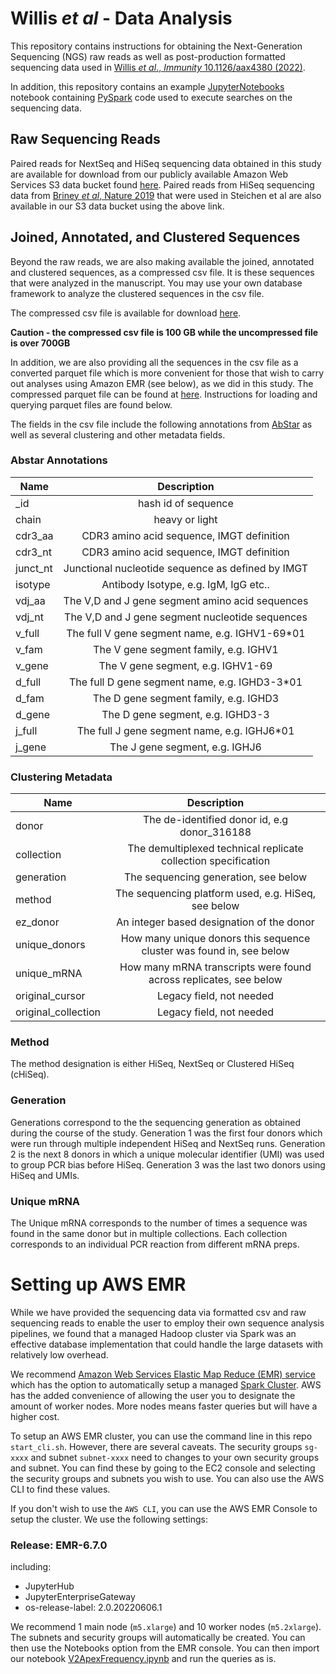 # Willis _et al_ - Data Analysis

This repository contains instructions for obtaining the Next-Generation Sequencing (NGS) raw reads as well as post-production formatted sequencing data used in [Willis _et al_., _Immunity_ 10.1126/aax4380 (2022)]().

In addition, this repository contains an example [JupyterNotebooks](https://zeppelin.apache.org/) notebook containing [PySpark](https://spark.apache.org/docs/0.9.0/python-programming-guide.html) code used to execute searches on the sequencing data.

## Raw Sequencing Reads

Paired reads for NextSeq and HiSeq sequencing data obtained in this study are available for download from our publicly available Amazon Web Services S3 data bucket found [here](https://steichenetalpublicdata.s3-us-west-2.amazonaws.com/raw_sequences/paired_reads.tgz). Paired reads from HiSeq sequencing data from [Briney _et al_, Nature 2019](https://www.ncbi.nlm.nih.gov/pubmed/30664748) that were used in Steichen et al are also available in our S3 data bucket using the above link.

## Joined, Annotated, and Clustered Sequences

Beyond the raw reads, we are also making available the joined, annotated and clustered sequences, as a compressed csv file. It is these sequences that were analyzed in the manuscript. You may use your own database framework to analyze the clustered sequences in the csv file.

The compressed csv file is available for download [here](https://steichenetalpublicdata.s3-us-west-2.amazonaws.com/analyzed_sequences/AllDataMerged.csv.gz).

**Caution - the compressed csv file is 100 GB while the uncompressed file is over 700GB**

In addition, we are also providing all the sequences in the csv file as a converted parquet file which is more convenient for those that wish to carry out analyses using Amazon EMR (see below), as we did in this study. The compressed parquet file can be found at [here](https://steichenetalpublicdata.s3-us-west-2.amazonaws.com/analyzed_sequences/parquet.gz). Instructions for loading and querying parquet files are found below.

The fields in the csv file include the following annotations from [AbStar](https://github.com/briney/abstar) as well as several clustering and other metadata fields.

### Abstar Annotations

| Name     |                    Description                    |
| -------- | :-----------------------------------------------: |
| \_id     |                hash id of sequence                |
| chain    |                  heavy or light                   |
| cdr3_aa  |     CDR3 amino acid sequence, IMGT definition     |
| cdr3_nt  |     CDR3 amino acid sequence, IMGT definition     |
| junct_nt | Junctional nucleotide sequence as defined by IMGT |
| isotype  |       Antibody Isotype, e.g. IgM, IgG etc..       |
| vdj_aa   |  The V,D and J gene segment amino acid sequences  |
| vdj_nt   |  The V,D and J gene segment nucleotide sequences  |
| v_full   |  The full V gene segment name, e.g. IGHV1-69\*01  |
| v_fam    |       The V gene segment family, e.g. IGHV1       |
| v_gene   |         The V gene segment, e.g. IGHV1-69         |
| d_full   |  The full D gene segment name, e.g. IGHD3-3\*01   |
| d_fam    |       The D gene segment family, e.g. IGHD3       |
| d_gene   |         The D gene segment, e.g. IGHD3-3          |
| j_full   |   The full J gene segment name, e.g. IGHJ6\*01    |
| j_gene   |          The J gene segment, e.g. IGHJ6           |

### Clustering Metadata

| Name                |                             Description                              |
| ------------------- | :------------------------------------------------------------------: |
| donor               |             The de-identified donor id, e.g donor_316188             |
| collection          |    The demultiplexed technical replicate collection specification    |
| generation          |                 The sequencing generation, see below                 |
| method              |         The sequencing platform used, e.g. HiSeq, see below          |
| ez_donor            |              An integer based designation of the donor               |
| unique_donors       | How many unique donors this sequence cluster was found in, see below |
| unique_mRNA         |  How many mRNA transcripts were found across replicates, see below   |
| original_cursor     |                       Legacy field, not needed                       |
| original_collection |                       Legacy field, not needed                       |

### Method

The method designation is either HiSeq, NextSeq or Clustered HiSeq (cHiSeq).

### Generation

Generations correspond to the the sequencing generation as obtained during the course of the study. Generation 1 was the first four donors which were run through multiple independent HiSeq and NextSeq runs. Generation 2 is the next 8 donors in which a unique molecular identifier (UMI) was used to group PCR bias before HiSeq. Generation 3 was the last two donors using HiSeq and UMIs.

### Unique mRNA

The Unique mRNA corresponds to the number of times a sequence was found in the same donor but in multiple collections. Each collection corresponds to an individual PCR reaction from different mRNA preps.

# Setting up AWS EMR

While we have provided the sequencing data via formatted csv and raw sequencing reads to enable the user to employ their own sequence analysis pipelines, we found that a managed Hadoop cluster via Spark was an effective database implementation that could handle the large datasets with relatively low overhead.

We recommend [Amazon Web Services Elastic Map Reduce (EMR) service](https://aws.amazon.com/emr/) which has the option to automatically setup a managed [Spark Cluster](https://docs.aws.amazon.com/emr/latest/ReleaseGuide/emr-spark.html). AWS has the added convenience of allowing the user you to designate the amount of worker nodes. More nodes means faster queries but will have a higher cost.

To setup an AWS EMR cluster, you can use the command line in this repo `start_cli.sh`. However, there are several caveats. The security groups `sg-xxxx` and subnet `subnet-xxxx` need to changes to your own security groups and subnet. You can find these by going to the EC2 console and selecting the security groups and subnets you wish to use. You can also use the AWS CLI to find these values.

If you don't wish to use the `AWS CLI`, you can use the AWS EMR Console to setup the cluster. We use the following settings:

### Release: EMR-6.7.0

including:

- JupyterHub
- JupyterEnterpriseGateway
- os-release-label: 2.0.20220606.1

We recommend 1 main node (`m5.xlarge`) and 10 worker nodes (`m5.2xlarge`). The subnets and security groups will automatically be created. You can then use the Notebooks option from the EMR console. You can then import our notebook [V2ApexFrequency.ipynb](V2ApexFrequency.ipynb) and run the queries as is.
